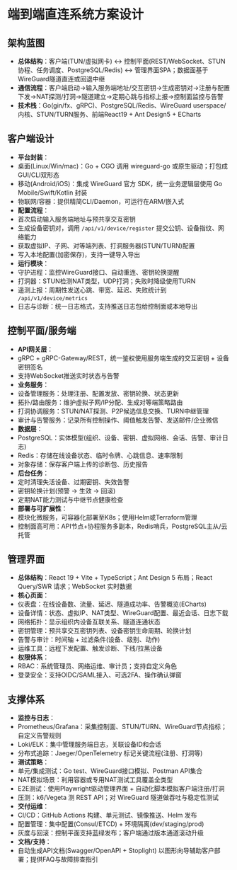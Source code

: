 # 端到端直连系统方案设计

## 架构蓝图

- **总体结构**：客户端(TUN/虚拟网卡) ↔ 控制平面(REST/WebSocket、STUN协程、任务调度、PostgreSQL/Redis) ↔ 管理界面SPA；数据面基于WireGuard隧道直连或回退中继
- **通信流程**：客户端启动→输入服务端地址/交互密钥→生成密钥对→注册与配置下发→NAT探测/打洞→隧道建立→定期心跳与指标上报→控制面监控与告警
- **技术栈**：Go(gin/fx、gRPC)、PostgreSQL/Redis、WireGuard userspace/内核、STUN/TURN服务、前端React19 + Ant Design5 + ECharts

## 客户端设计

- **平台封装**：
- 桌面(Linux/Win/mac)：Go + CGO 调用 wireguard-go 或原生驱动；打包成GUI/CLI双形态
- 移动(Android/iOS)：集成 WireGuard 官方 SDK，统一业务逻辑层使用 Go Mobile/Swift/Kotlin 封装
- 物联网/容器：提供精简CLI/Daemon，可运行在ARM/嵌入式
- **配置流程**：
- 首次启动输入服务端地址与预共享交互密钥
- 生成设备密钥对，调用 `/api/v1/device/register` 提交公钥、设备指纹、网络能力
- 获取虚拟IP、子网、对等端列表、打洞服务器(STUN/TURN)配置
- 写入本地配置(加密保存)，支持一键导入导出
- **运行模块**：
- 守护进程：监控WireGuard接口、自动重连、密钥轮换提醒
- 打洞器：STUN检测NAT类型，UDP打洞；失败时降级使用TURN
- 遥测上报：周期性发送心跳、带宽、延迟、失败统计到 `/api/v1/device/metrics`
- 日志与诊断：统一日志格式，支持推送日志包给控制面或本地导出

## 控制平面/服务端

- **API网关层**：
- gRPC + gRPC-Gateway/REST，统一鉴权使用服务端生成的交互密钥 + 设备密钥签名
- 支持WebSocket推送实时状态与告警
- **业务服务**：
- 设备管理服务：处理注册、配置发放、密钥轮换、状态更新
- 拓扑/路由服务：维护虚拟子网/IP分配、生成对等端策略路由
- 打洞协调服务：STUN/NAT探测、P2P候选信息交换、TURN中继管理
- 审计与告警服务：记录所有控制操作、阈值触发告警、发送邮件/企业微信
- **数据层**：
- PostgreSQL：实体模型(组织、设备、密钥、虚拟网络、会话、告警、审计日志)
- Redis：存储在线设备状态、临时令牌、心跳信息、速率限制
- 对象存储：保存客户端上传的诊断包、历史报告
- **后台任务**：
- 定时清理失活设备、过期密钥、失效告警
- 密钥轮换计划(预警 → 生效 → 回滚)
- 定期NAT能力测试与中继节点健康检查
- **部署与可扩展性**：
- 模块化微服务，可容器化部署至K8s；使用Helm或Terraform管理
- 控制面高可用：API节点+协程服务多副本，Redis哨兵，PostgreSQL主从/云托管

## 管理界面

- **总体结构**：React 19 + Vite + TypeScript；Ant Design 5 布局；React Query/SWR 请求；WebSocket 实时数据
- **核心页面**：
- 仪表盘：在线设备数、流量、延迟、隧道成功率、告警概览(ECharts)
- 设备详情：状态、虚拟IP、NAT类型、WireGuard配置、最近会话、日志下载
- 网络拓扑：显示组织内设备互联关系、隧道连通状态
- 密钥管理：预共享交互密钥列表、设备密钥生命周期、轮换计划
- 告警与审计：时间轴 + 过滤条件(设备、级别、动作)
- 运维工具：远程下发配置、触发诊断、下线/拉黑设备
- **权限体系**：
- RBAC：系统管理员、网络运维、审计员；支持自定义角色
- 登录安全：支持OIDC/SAML接入、可选2FA、操作确认弹窗

## 支撑体系

- **监控与日志**：
- Prometheus/Grafana：采集控制面、STUN/TURN、WireGuard节点指标；自定义告警规则
- Loki/ELK：集中管理服务端日志，关联设备ID和会话
- 分布式追踪：Jaeger/OpenTelemetry 标记关键流程(注册、打洞等)
- **测试策略**：
- 单元/集成测试：Go test、WireGuard接口模拟、Postman API集合
- NAT模拟场景：利用容器或专用NAT测试工具覆盖全类型
- E2E测试：使用Playwright驱动管理界面 + 自动化脚本模拟客户端注册/打洞
- 压测：k6/Vegeta 测 REST API；对 WireGuard 隧道做吞吐与稳定性测试
- **交付运维**：
- CI/CD：GitHub Actions 构建、单元测试、镜像推送、Helm 发布
- 配置管理：集中配置(Consul/ETCD) + 环境隔离(dev/staging/prod)
- 灰度与回滚：控制平面支持蓝绿发布；客户端通过版本通道滚动升级
- **文档/支持**：
- 自动生成API文档(Swagger/OpenAPI + Stoplight)
以图形向导辅助客户部署；提供FAQ与故障排查指引
